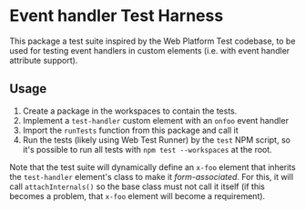 # Event handler Test Harness

This package a test suite inspired by the Web Platform Test codebase, to be used for testing event handlers in custom elements (i.e. with event handler attribute support).

## Usage

1. Create a package in the workspaces to contain the tests.
2. Implement a `test-handler` custom element with an `onfoo` event handler
3. Import the `runTests` function from this package and call it
4. Run the tests (likely using Web Test Runner) by the `test` NPM script,
   so it's possible to run all tests with `npm test --workspaces` at the root.

Note that the test suite will dynamically define an `x-foo` element that inherits the `test-handler` element's class to make it _form-associated_.
For this, it will call `attachInternals()` so the base class must not call it itself (if this becomes a problem, that `x-foo` element will become a requirement).
